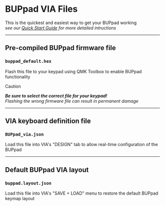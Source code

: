 # BUPpad VIA Files

This is the quickest and easiest way to get your BUPpad working  
*see our [Quick Start Guide](/docs/Quick_Start_Guide.pdf) for more detailed intructions*

----

## Pre-compiled BUPpad firmware file  
### `buppad_default.hex`
Flash this file to your keypad using QMK Toolbox to enable BUPpad functionality

> [!CAUTION]
> ***Be sure to select the correct file for your keypad!***  
> *Flashing the wrong firmware file can result in permanent damage*

----

## VIA keyboard definition file  
### `BUPpad_via.json`
Load this file into VIA's "DESIGN" tab to allow real-time configuration of the BUPpad

----

## Default BUPpad VIA layout  
### `buppad.layout.json`
Load this file into VIA's "SAVE + LOAD" menu to restore the default BUPpad keymap layout